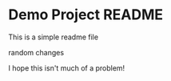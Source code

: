 # Demo Project README

This is a simple readme file

random changes

I hope this isn't much of a problem!